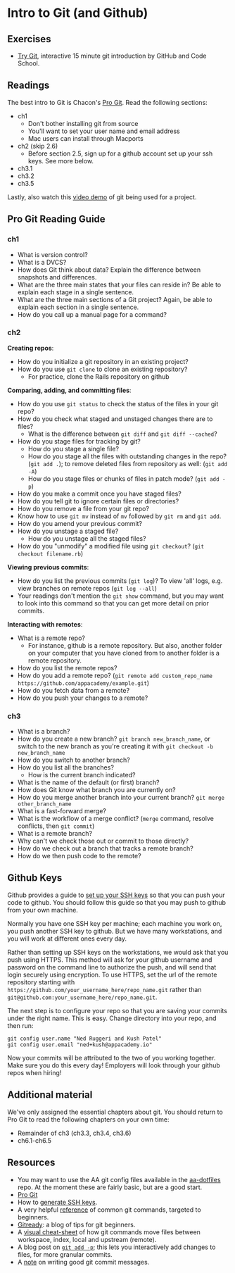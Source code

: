 # Intro to Git (and Github)

## Exercises

* [Try Git][try-git], interactive 15 minute git introduction by GitHub and Code School.

## Readings
The best intro to Git is Chacon's [Pro Git][pro-git]. Read the
following sections:

* ch1
  * Don't bother installing git from source
  * You'll want to set your user name and email address
  * Mac users can install through Macports
* ch2 (skip 2.6)
  * Before section 2.5, sign up for a github account set up your ssh
    keys. See more below.
* ch3.1
* ch3.2
* ch3.5

Lastly, also watch this [video demo][vimeo-demo] of git being used for
a project.

[vimeo-demo]: http://vimeo.com/16395537

## Pro Git Reading Guide
### ch1
* What is version control?
* What is a DVCS?
* How does Git think about data? Explain the difference between
  snapshots and differences.
* What are the three main states that your files can reside in? Be
  able to explain each stage in a single sentence.
* What are the three main sections of a Git project? Again, be
  able to explain each section in a single sentence.
* How do you call up a manual page for a command?

### ch2

**Creating repos**:
* How do you initialize a git repository in an existing project?
* How do you use `git clone` to clone an existing repository?
  * For practice, clone the Rails repository on github

**Comparing, adding, and committing files**:
* How do you use `git status` to check the status of the files in your
  git repo?
* How do you check what staged and unstaged changes there are to files?
  * What is the difference between `git diff` and `git diff --cached`?
* How do you stage files for tracking by git?
  * How do you stage a single file?
  * How do you stage all the files with outstanding changes in the
    repo? (`git add .`); to remove deleted files from repository as well: (`git add -A`)
  * How do you stage files or chunks of files in patch mode? (`git add
    -p`)
* How do you make a commit once you have staged files?
* How do you tell git to ignore certain files or directories? 
* How do you remove a file from your git repo?
* Know how to use `git mv` instead of `mv` followed by `git rm` and
  `git add`.
* How do you amend your previous commit?
* How do you unstage a staged file?
  * How do you unstage all the staged files?
* How do you "unmodify" a modified file using `git checkout`? (`git checkout filename.rb`)

**Viewing previous commits**:
* How do you list the previous commits (`git log`)? To view 'all' logs, e.g. view branches on remote repos (`git log --all`)
* Your readings don't mention the `git show` command, but you may want
  to look into this command so that you can get more detail on prior
  commits.

**Interacting with remotes**:
* What is a remote repo?
  * For instance, github is a remote repository.  But also, another folder on your computer that you have cloned from to another folder is a remote repository.
* How do you list the remote repos?
* How do you add a remote repo? (`git remote add custom_repo_name https://github.com/appacademy/example.git`)
* How do you fetch data from a remote?
* How do you push your changes to a remote?
  
### ch3
* What is a branch?
* How do you create a new branch? `git branch new_branch_name`, or switch to the new branch as you're creating it with `git checkout -b new_branch_name`
* How do you switch to another branch?
* How do you list all the branches?
  * How is the current branch indicated?
* What is the name of the default (or first) branch?
* How does Git know what branch you are currently on?
* How do you merge another branch into your current branch? `git merge other_branch_name`
* What is a fast-forward merge?
* What is the workflow of a merge conflict? (`merge` command, resolve
  conflicts, then `git commit`)
* What is a remote branch?
* Why can't we check those out or commit to those directly?
* How do we check out a branch that tracks a remote branch?
* How do we then push code to the remote?

## Github Keys

Github provides a guide to [set up your SSH keys][ssh-guide] so that
you can push your code to github. You should follow this guide so that
you may push to github from your own machine.

Normally you have one SSH key per machine; each machine you work on,
you push another SSH key to github. But we have many workstations, and
you will work at different ones every day.

Rather than setting up SSH keys on the workstations, we would ask that 
you push using HTTPS.  This method will ask for your github username 
and password on the command line to authorize the push, and will send 
that login securely using encryption.  To use HTTPS, set the url of 
the remote repository starting with `https://github.com/your_username_here/repo_name.git`
rather than `git@github.com:your_username_here/repo_name.git`.

The next step is to configure your repo so that you are saving your
commits under the right name. This is easy. Change directory into your
repo, and then run:

    git config user.name "Ned Ruggeri and Kush Patel"
    git config user.email "ned+kush@appacademy.io"

Now your commits will be attributed to the two of you working together. Make
sure you do this every day! Employers will look through your github repos when
hiring!

## Additional material

We've only assigned the essential chapters about git. You should
return to Pro Git to read the following chapters on your own time:

* Remainder of ch3 (ch3.3, ch3.4, ch3.6)
* ch6.1-ch6.5

## Resources
* You may want to use the AA git config files available in the
  [aa-dotfiles][aa-dotfiles] repo. At the moment these are fairly
  basic, but are a good start.
* [Pro Git][pro-git]
* How to [generate SSH keys][ssh-guide].
* A very helpful [reference][git-ref] of common git commands, targeted to
  beginners.
* [Gitready][gitready]: a blog of tips for git beginners.
* A [visual cheat-sheet][git-cheatsheet] of how git commands move files
  between workspace, index, local and upstream (remote).
* A blog post on [`git add -p`][git-add-p-post]; this lets you
  interactively add changes to files, for more granular commits.
* A [note][commit-msgs] on writing good git commit messages.

[aa-dotfiles]: https://github.com/app-academy/aa-dotfiles
[pro-git]: http://git-scm.com/book
[ssh-guide]: https://help.github.com/articles/generating-ssh-keys
[git-videos]: http://git-scm.com/videos
[git-ref]: http://gitref.org/
[gitready]: http://gitready.com
[git-cheatsheet]: http://www.ndpsoftware.com/git-cheatsheet.html
[git-add-p-post]: http://johnkary.net/git-add-p-the-most-powerful-git-feature-youre-not-using-yet/
[git-tutorial]: http://www.vogella.com/articles/Git/article.html
[try-git]: http://try.github.com/
[commit-msgs]: http://tbaggery.com/2008/04/19/a-note-about-git-commit-messages.html
[Branching-Strategies]: http://nvie.com/posts/a-successful-git-branching-model/
[Git Visualized]: http://www.wei-wang.com/ExplainGitWithD3/#
